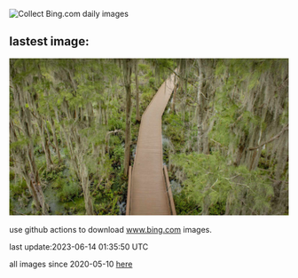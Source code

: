 ![Collect Bing.com daily images](https://github.com/counter2015/bing-daily-images/workflows/Collect%20Bing.com%20daily%20images/badge.svg)
## lastest image:
![](images/OkefenokeeSwamp.jpg)

use github actions to download www.bing.com images.

last update:2023-06-14 01:35:50 UTC

all images since 2020-05-10 [here](https://github.com/counter2015/bing-daily-images/tree/master/images) 
